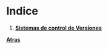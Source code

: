 # Indice

1. [**Sistemas de control de Versiones**](02_Sistemas-Control-de-Versiones/Index.md)

**[Atras](../README.md)**